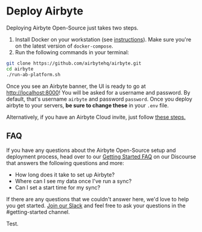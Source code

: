# Deploy Airbyte

Deploying Airbyte Open-Source just takes two steps.

1. Install Docker on your workstation \(see [instructions](https://www.docker.com/products/docker-desktop)\). Make sure you're on the latest version of `docker-compose`.
2. Run the following commands in your terminal:

```bash
git clone https://github.com/airbytehq/airbyte.git
cd airbyte
./run-ab-platform.sh 
```

Once you see an Airbyte banner, the UI is ready to go at [http://localhost:8000](http://localhost:8000)! You will be asked for a username and password. By default, that's username `airbyte` and password `password`. Once you deploy airbyte to your servers, **be sure to change these** in your `.env` file.

Alternatively, if you have an Airbyte Cloud invite, just follow [these steps.](../deploying-airbyte/on-cloud.md)

## FAQ

If you have any questions about the Airbyte Open-Source setup and deployment process, head over to our [Getting Started FAQ](https://discuss.airbyte.io/c/faq/15) on our Discourse that answers the following questions and more:

- How long does it take to set up Airbyte?
- Where can I see my data once I've run a sync?
- Can I set a start time for my sync?

If there are any questions that we couldn't answer here, we'd love to help you get started. [Join our Slack](https://airbytehq.slack.com/ssb/redirect) and feel free to ask your questions in the \#getting-started channel.

Test.
